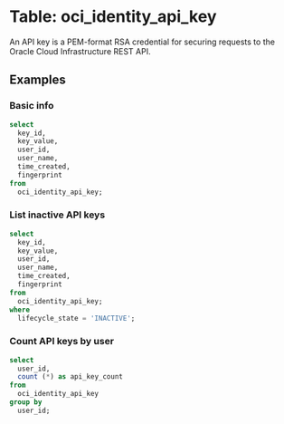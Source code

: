 # Table: oci_identity_api_key

An API key is a PEM-format RSA credential for securing requests to the Oracle Cloud Infrastructure REST API.

## Examples

### Basic info

```sql
select
  key_id,
  key_value,
  user_id,
  user_name,
  time_created,
  fingerprint
from
  oci_identity_api_key;
```

### List inactive API keys

```sql
select
  key_id,
  key_value,
  user_id,
  user_name,
  time_created,
  fingerprint
from
  oci_identity_api_key;
where
  lifecycle_state = 'INACTIVE';
```

### Count API keys by user

```sql
select
  user_id,
  count (*) as api_key_count
from
  oci_identity_api_key
group by
  user_id;
```
